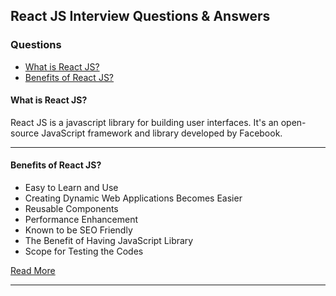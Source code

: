 ## React JS Interview Questions & Answers

### Questions
- [What is React JS?](#what-is-react-js)
- [Benefits of React JS?](#benefits-of-react-js)

#### What is React JS?
React JS is a javascript library for building user interfaces.
It's an open-source JavaScript framework and library developed by Facebook.
***
#### Benefits of React JS?
* Easy to Learn and Use
* Creating Dynamic Web Applications Becomes Easier
* Reusable Components
* Performance Enhancement
* Known to be SEO Friendly
* The Benefit of Having JavaScript Library
* Scope for Testing the Codes

[Read More](https://www.javatpoint.com/pros-and-cons-of-react)
***

